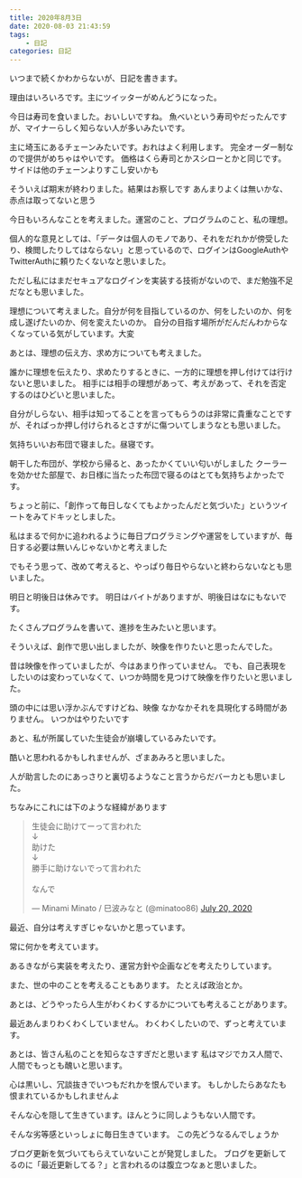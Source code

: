 ```yaml
---
title: 2020年8月3日
date: 2020-08-03 21:43:59
tags:
    - 日記
categories: 日記
---
```

いつまで続くかわからないが、日記を書きます。

理由はいろいろです。主にツイッターがめんどうになった。

今日は寿司を食いました。おいしいですね。
魚べいという寿司やだったんですが、マイナーらしく知らない人が多いみたいです。

主に埼玉にあるチェーンみたいです。おれはよく利用します。
完全オーダー制なので提供がめちゃはやいです。
価格はくら寿司とかスシローとかと同じです。サイドは他のチェーンよりすこし安いかも

そういえば期末が終わりました。結果はお察しです
あんまりよくは無いかな、赤点は取ってないと思う

今日もいろんなことを考えました。運営のこと、プログラムのこと、私の理想。

個人的な意見としては、「データは個人のモノであり、それをだれかが傍受したり、検閲したりしてはならない」と思っているので、ログインはGoogleAuthやTwitterAuthに頼りたくないなと思いました。

ただし私にはまだセキュアなログインを実装する技術がないので、まだ勉強不足だなとも思いました。

理想について考えました。自分が何を目指しているのか、何をしたいのか、何を成し遂げたいのか、何を変えたいのか。
自分の目指す場所がだんだんわからなくなっている気がしています。大変

あとは、理想の伝え方、求め方についても考えました。

誰かに理想を伝えたり、求めたりするときに、一方的に理想を押し付けては行けないと思いました。
相手には相手の理想があって、考えがあって、それを否定するのはひどいと思いました。

自分がしらない、相手は知ってることを言ってもらうのは非常に貴重なことですが、そればっか押し付けられるとさすがに傷ついてしまうなとも思いました。

気持ちいいお布団で寝ました。昼寝です。

朝干した布団が、学校から帰ると、あったかくていい匂いがしました
クーラーを効かせた部屋で、お日様に当たった布団で寝るのはとても気持ちよかったです。


ちょっと前に、「創作って毎日しなくてもよかったんだと気づいた」というツイートをみてドキッとしました。

私はまるで何かに追われるように毎日プログラミングや運営をしていますが、毎日する必要は無いんじゃないかと考えました

でもそう思って、改めて考えると、やっぱり毎日やらないと終わらないなとも思いました。


明日と明後日は休みです。
明日はバイトがありますが、明後日はなにもないです。

たくさんプログラムを書いて、進捗を生みたいと思います。

そういえば、創作で思い出しましたが、映像を作りたいと思ったんでした。

昔は映像を作っていましたが、今はあまり作っていません。
でも、自己表現をしたいのは変わっていなくて、いつか時間を見つけて映像を作りたいと思いました。

頭の中には思い浮かぶんですけどね、映像
なかなかそれを具現化する時間がありません。
いつかはやりたいです

あと、私が所属していた生徒会が崩壊しているみたいです。

酷いと思われるかもしれませんが、ざまあみろと思いました。

人が助言したのにあっさりと裏切るようなこと言うからだバーカとも思いました。

ちなみにこれには下のような経緯があります

<blockquote class="twitter-tweet"><p lang="ja" dir="ltr">生徒会に助けてーって言われた<br>↓<br>助けた<br>↓<br>勝手に助けないでって言われた<br><br>なんで</p>&mdash; Minami Minato / 巳波みなと (@minatoo86) <a href="https://twitter.com/minatoo86/status/1285176276597104640?ref_src=twsrc%5Etfw">July 20, 2020</a></blockquote> <script async src="https://platform.twitter.com/widgets.js" charset="utf-8"></script>

最近、自分は考えすぎじゃないかと思っています。

常に何かを考えています。

あるきながら実装を考えたり、運営方針や企画などを考えたりしています。

また、世の中のことを考えることもあります。
たとえば政治とか。

あとは、どうやったら人生がわくわくするかについても考えることがあります。

最近あんまりわくわくしていません。
わくわくしたいので、ずっと考えています。

あとは、皆さん私のことを知らなさすぎだと思います
私はマジでカス人間で、人間でもっとも醜いと思います。

心は黒いし、冗談抜きでいつもだれかを恨んでいます。
もしかしたらあなたも恨まれているかもしれませんよ

そんな心を隠して生きています。ほんとうに同しようもない人間です。

そんな劣等感といっしょに毎日生きています。
この先どうなるんでしょうか

ブログ更新を気づいてもらえていないことが発覚しました。
ブログを更新してるのに「最近更新してる？」と言われるのは腹立つなぁと思いました。